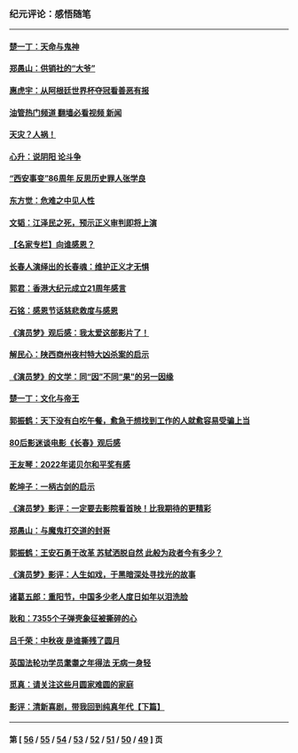 ### 纪元评论：感悟随笔
---
#### [楚一丁：天命与鬼神](../../pages/nsc1035/n13904371.md?01130330) 
#### [郑愚山：供销社的“大爷”](../../pages/nsc1035/n13904409.md?01130330) 
#### [惠虎宇：从阿根廷世界杯夺冠看善恶有报](../../pages/nsc1035/n13889438.md?01130330) 
#### [油管热门频道 翻墙必看视频 新闻](ok?01130330)
#### [天灾？人祸！](../../pages/nsc1035/n13900104.md?01130330) 
#### [心升：说阴阳 论斗争](../../pages/nsc1035/n13885189.md?01130330) 
#### [“西安事变”86周年 反思历史罪人张学良](../../pages/nsc1035/n13882019.md?01130330) 
#### [东方觉：危难之中见人性](../../pages/nsc1035/n13881549.md?01130330) 
#### [文韬：江泽民之死，预示正义审判即将上演](../../pages/nsc1035/n13877698.md?01130330) 
#### [【名家专栏】向谁感恩？](../../pages/nsc1035/n13873797.md?01130330) 
#### [长春人演绎出的长春魂：维护正义才无惧](../../pages/nsc1035/n13871764.md?01130330) 
#### [郭君：香港大纪元成立21周年感言](../../pages/nsc1035/n13871269.md?01130330) 
#### [石铭：感恩节话慈悲救度与感恩](../../pages/nsc1035/n13869863.md?01130330) 
#### [《演员梦》观后感：我太爱这部影片了！](../../pages/nsc1035/n13866783.md?01130330) 
#### [解民心：陕西商州夜村特大凶杀案的启示](../../pages/nsc1035/n13865339.md?01130330) 
#### [《演员梦》的文学：同“因”不同“果”的另一因缘](../../pages/nsc1035/n13863930.md?01130330) 
#### [楚一丁：文化与帝王](../../pages/nsc1035/n13863143.md?01130330) 
#### [郭振鹤：天下没有白吃午餐，愈急于想找到工作的人就愈容易受骗上当](../../pages/nsc1035/n13860772.md?01130330) 
#### [80后影迷谈电影《长春》观后感](../../pages/nsc1035/n13852708.md?01130330) 
#### [王友琴：2022年诺贝尔和平奖有感](../../pages/nsc1035/n13848079.md?01130330) 
#### [乾坤子：一柄古剑的启示](../../pages/nsc1035/n13841954.md?01130330) 
#### [《演员梦》影评：一定要去影院看首映！比我期待的更精彩](../../pages/nsc1035/n13840865.md?01130330) 
#### [郑愚山：与魔鬼打交道的封哥](../../pages/nsc1035/n13840314.md?01130330) 
#### [郭振鹤：王安石勇于改革 苏轼洒脱自然 此般为政者今有多少？](../../pages/nsc1035/n13836901.md?01130330) 
#### [《演员梦》影评：人生如戏，于黑暗深处寻找光的故事](../../pages/nsc1035/n13832182.md?01130330) 
#### [诸葛五郎：重阳节，中国多少老人度日如年以泪洗脸](../../pages/nsc1035/n13831696.md?01130330) 
#### [耿和：7355个子弹壳象征被撕碎的心](../../pages/nsc1035/n13830612.md?01130330) 
#### [吕千荣：中秋夜 是谁撕残了圆月](../../pages/nsc1035/n13824365.md?01130330) 
#### [英国法轮功学员耄耋之年得法 无病一身轻](../../pages/nsc1035/n13821415.md?01130330) 
#### [觅真：请关注这些月圆家难圆的家庭](../../pages/nsc1035/n13817374.md?01130330) 
#### [影评：清新喜剧，带我回到纯真年代【下篇】](../../pages/nsc1035/n13806698.md?01130330) 

---
#### 第 [ [56](./56.md?01130330) / [55](./55.md?01130330) / [54](./54.md?01130330) / [53](./53.md?01130330) / [52](./52.md?01130330) / [51](./51.md?01130330) / [50](./50.md?01130330) / [49](./49.md?01130330) ] 页

